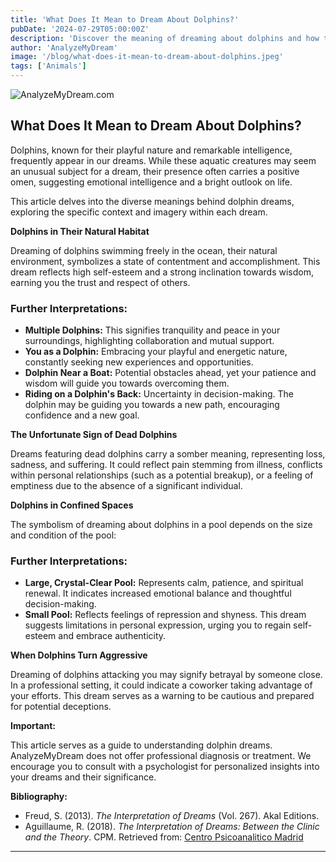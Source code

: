 ```yaml
---
title: 'What Does It Mean to Dream About Dolphins?'
pubDate: '2024-07-29T05:00:00Z'
description: 'Discover the meaning of dreaming about dolphins and how this dream can symbolize emotional intelligence and a positive attitude. Explore different interpretations based on the context of the dream.'
author: 'AnalyzeMyDream'
image: '/blog/what-does-it-mean-to-dream-about-dolphins.jpeg'
tags: ['Animals']
---
```


![AnalyzeMyDream.com](/blog/what-does-it-mean-to-dream-about-dolphins.jpeg)

## What Does It Mean to Dream About Dolphins?

Dolphins, known for their playful nature and remarkable intelligence, frequently appear in our dreams. While these aquatic creatures may seem an unusual subject for a dream, their presence often carries a positive omen, suggesting emotional intelligence and a bright outlook on life.

This article delves into the diverse meanings behind dolphin dreams, exploring the specific context and imagery within each dream. 

**Dolphins in Their Natural Habitat**

Dreaming of dolphins swimming freely in the ocean, their natural environment, symbolizes a state of contentment and accomplishment. This dream reflects high self-esteem and a strong inclination towards wisdom, earning you the trust and respect of others.

### Further Interpretations:

- **Multiple Dolphins:** This signifies tranquility and peace in your surroundings, highlighting collaboration and mutual support.
- **You as a Dolphin:** Embracing your playful and energetic nature, constantly seeking new experiences and opportunities.
- **Dolphin Near a Boat:** Potential obstacles ahead, yet your patience and wisdom will guide you towards overcoming them.
- **Riding on a Dolphin's Back:** Uncertainty in decision-making. The dolphin may be guiding you towards a new path, encouraging confidence and a new goal.

**The Unfortunate Sign of Dead Dolphins**

Dreams featuring dead dolphins carry a somber meaning, representing loss, sadness, and suffering. It could reflect pain stemming from illness, conflicts within personal relationships (such as a potential breakup), or a feeling of emptiness due to the absence of a significant individual.

**Dolphins in Confined Spaces**

The symbolism of dreaming about dolphins in a pool depends on the size and condition of the pool:

### Further Interpretations:

- **Large, Crystal-Clear Pool:** Represents calm, patience, and spiritual renewal. It indicates increased emotional balance and thoughtful decision-making.
- **Small Pool:** Reflects feelings of repression and shyness. This dream suggests limitations in personal expression, urging you to regain self-esteem and embrace authenticity.

**When Dolphins Turn Aggressive**

Dreaming of dolphins attacking you may signify betrayal by someone close. In a professional setting, it could indicate a coworker taking advantage of your efforts. This dream serves as a warning to be cautious and prepared for potential deceptions.

**Important:**

This article serves as a guide to understanding dolphin dreams. AnalyzeMyDream does not offer professional diagnosis or treatment. We encourage you to consult with a psychologist for personalized insights into your dreams and their significance.

**Bibliography:**

- Freud, S. (2013). *The Interpretation of Dreams* (Vol. 267). Akal Editions.
- Aguillaume, R. (2018). *The Interpretation of Dreams: Between the Clinic and the Theory*. CPM. Retrieved from: [Centro Psicoanalitico Madrid](https://www.centropsicoanaliticomadrid.com/publicaciones/revista/numero-15/la-interpretacion-de-los-suenos-entre-la-clinica-y-la-teoria/)

---